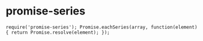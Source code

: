 # promise-series

`require('promise-series');
Promise.eachSeries(array, function(element){
  return Promise.resolve(element);
});
`
